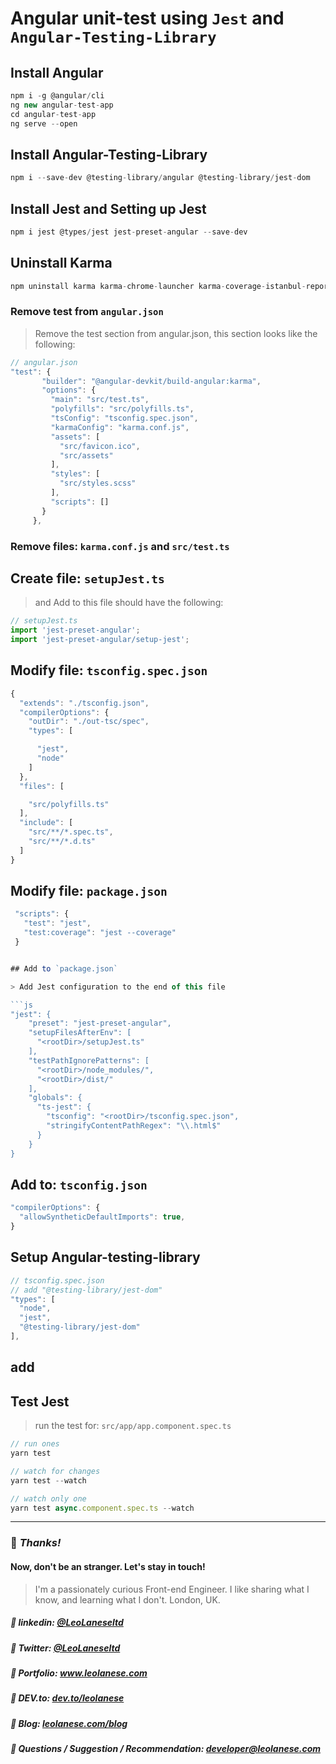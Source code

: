# Angular unit-test using `Jest` and `Angular-Testing-Library`

## Install Angular

```js
npm i -g @angular/cli
ng new angular-test-app
cd angular-test-app
ng serve --open
```

## Install Angular-Testing-Library

```js
npm i --save-dev @testing-library/angular @testing-library/jest-dom
```

## Install Jest and Setting up Jest

```js
npm i jest @types/jest jest-preset-angular --save-dev
```

## Uninstall Karma

```js
npm uninstall karma karma-chrome-launcher karma-coverage-istanbul-reporter karma-jasmine karma-jasmine-html-reporter @types/jasmine @types/jasminewd2 jasmine-core jasmine-spec-reporter
```

### Remove test from `angular.json`

> Remove the test section from angular.json, this section looks like the following:

```js
// angular.json
"test": {
       "builder": "@angular-devkit/build-angular:karma",
       "options": {
         "main": "src/test.ts",
         "polyfills": "src/polyfills.ts",
         "tsConfig": "tsconfig.spec.json",
         "karmaConfig": "karma.conf.js",
         "assets": [
           "src/favicon.ico",
           "src/assets"
         ],
         "styles": [
           "src/styles.scss"
         ],
         "scripts": []
       }
     },
```

### Remove files: `karma.conf.js` and `src/test.ts`


## Create file: `setupJest.ts`

> and Add to this file should have the following:

```js
// setupJest.ts
import 'jest-preset-angular';
import 'jest-preset-angular/setup-jest';
```

## Modify file: `tsconfig.spec.json`

```js
{
  "extends": "./tsconfig.json",
  "compilerOptions": {
    "outDir": "./out-tsc/spec",
    "types": [

      "jest",
      "node"
    ]
  },
  "files": [

    "src/polyfills.ts"
  ],
  "include": [
    "src/**/*.spec.ts",
    "src/**/*.d.ts"
  ]
}
```


## Modify file: `package.json`

```js
 "scripts": {
   "test": "jest",
   "test:coverage": "jest --coverage"
 }


## Add to `package.json`

> Add Jest configuration to the end of this file

```js
"jest": {
    "preset": "jest-preset-angular",
    "setupFilesAfterEnv": [
      "<rootDir>/setupJest.ts"
    ],
    "testPathIgnorePatterns": [
      "<rootDir>/node_modules/",
      "<rootDir>/dist/"
    ],
    "globals": {
      "ts-jest": {
        "tsconfig": "<rootDir>/tsconfig.spec.json",
        "stringifyContentPathRegex": "\\.html$"
      }
    }
}
```

## Add to: `tsconfig.json`

```js
"compilerOptions": {
  "allowSyntheticDefaultImports": true,
}
```

## Setup Angular-testing-library

```js
// tsconfig.spec.json
// add "@testing-library/jest-dom"
"types": [
  "node",
  "jest",
  "@testing-library/jest-dom"
],
```

## add


## Test Jest

> run the test for: `src/app/app.component.spec.ts`

```js
// run ones
yarn test
```

```js
// watch for changes
yarn test --watch
```

```js
// watch only one
yarn test async.component.spec.ts --watch
```

---
### :100: <i>Thanks!</i>
#### Now, don't be an stranger. Let's stay in touch!

> I'm a passionately curious Front-end Engineer. I like sharing what I know, and learning what I don't. London, UK.

##### :radio_button: linkedin: <a href="https://www.linkedin.com/in/leolanese/" target="_blank">@LeoLaneseltd</a>
##### :radio_button: Twitter: <a href="https://twitter.com/LeoLaneseltd" target="_blank">@LeoLaneseltd</a>
##### :radio_button: Portfolio: <a href="https://www.leolanese.com" target="_blank">www.leolanese.com</a>
##### :radio_button: DEV.to: <a href="https://www.dev.to/leolanese" target="_blank">dev.to/leolanese</a>
##### :radio_button: Blog: <a href="https://www.leolanese.com/blog" target="_blank">leolanese.com/blog</a>
##### :radio_button: Questions / Suggestion / Recommendation: developer@leolanese.com
